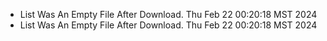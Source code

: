 *  List Was An Empty File After Download. Thu Feb 22 00:20:18 MST 2024
*  List Was An Empty File After Download. Thu Feb 22 00:20:18 MST 2024

